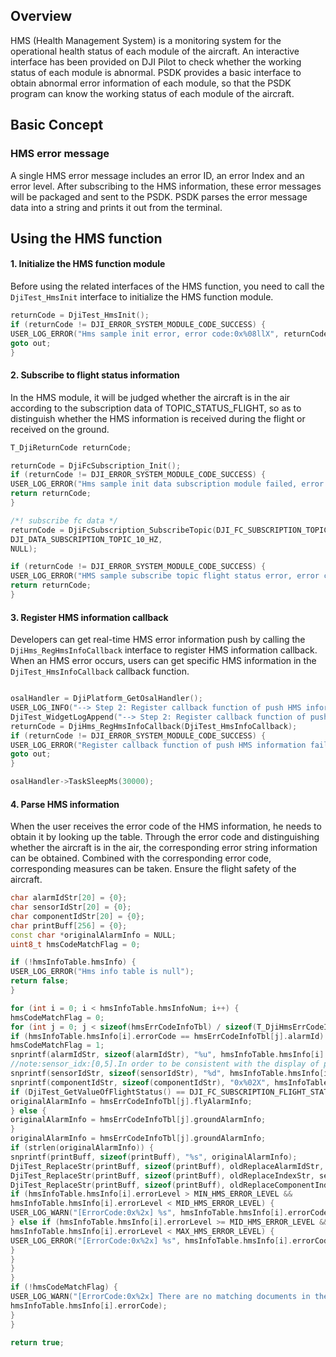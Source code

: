 ## Overview
HMS (Health Management System) is a monitoring system for the operational health status of each module of the aircraft. An interactive interface has been provided on DJI Pilot to check whether the working status of each module is abnormal. PSDK provides a basic interface to obtain abnormal error information of each module, so that the PSDK program can know the working status of each module of the aircraft.

## Basic Concept

### HMS error message
A single HMS error message includes an error ID, an error Index and an error level. After subscribing to the HMS information, these error messages will be packaged and sent to the PSDK. PSDK parses the error message data into a string and prints it out from the terminal.

## Using the HMS function
#### 1. Initialize the HMS function module

Before using the related interfaces of the HMS function, you need to call the `DjiTest_HmsInit` interface to initialize the HMS function module.

````c
returnCode = DjiTest_HmsInit();
if (returnCode != DJI_ERROR_SYSTEM_MODULE_CODE_SUCCESS) {
USER_LOG_ERROR("Hms sample init error, error code:0x%08llX", returnCode);
goto out;
}
````

#### 2. Subscribe to flight status information

In the HMS module, it will be judged whether the aircraft is in the air according to the subscription data of TOPIC_STATUS_FLIGHT, so as to distinguish whether the HMS information is received during the flight or received on the ground.

````c++
T_DjiReturnCode returnCode;

returnCode = DjiFcSubscription_Init();
if (returnCode != DJI_ERROR_SYSTEM_MODULE_CODE_SUCCESS) {
USER_LOG_ERROR("Hms sample init data subscription module failed, error code:0x%08llX", returnCode);
return returnCode;
}

/*! subscribe fc data */
returnCode = DjiFcSubscription_SubscribeTopic(DJI_FC_SUBSCRIPTION_TOPIC_STATUS_FLIGHT,
DJI_DATA_SUBSCRIPTION_TOPIC_10_HZ,
NULL);

if (returnCode != DJI_ERROR_SYSTEM_MODULE_CODE_SUCCESS) {
USER_LOG_ERROR("HMS sample subscribe topic flight status error, error code:0x%08llX", returnCode);
return returnCode;
}
````

#### 3. Register HMS information callback

Developers can get real-time HMS error information push by calling the `DjiHms_RegHmsInfoCallback` interface to register HMS information callback. When an HMS error occurs, users can get specific HMS information in the `DjiTest_HmsInfoCallback` callback function.

````c++

osalHandler = DjiPlatform_GetOsalHandler();
USER_LOG_INFO("--> Step 2: Register callback function of push HMS information");
DjiTest_WidgetLogAppend("--> Step 2: Register callback function of push HMS information");
returnCode = DjiHms_RegHmsInfoCallback(DjiTest_HmsInfoCallback);
if (returnCode != DJI_ERROR_SYSTEM_MODULE_CODE_SUCCESS) {
USER_LOG_ERROR("Register callback function of push HMS information failed, error code:0x%08llX", returnCode);
goto out;
}

osalHandler->TaskSleepMs(30000);
````

#### 4. Parse HMS information

When the user receives the error code of the HMS information, he needs to obtain it by looking up the table. Through the error code and distinguishing whether the aircraft is in the air, the corresponding error string information can be obtained. Combined with the corresponding error code, corresponding measures can be taken. Ensure the flight safety of the aircraft.

````c++
char alarmIdStr[20] = {0};
char sensorIdStr[20] = {0};
char componentIdStr[20] = {0};
char printBuff[256] = {0};
const char *originalAlarmInfo = NULL;
uint8_t hmsCodeMatchFlag = 0;

if (!hmsInfoTable.hmsInfo) {
USER_LOG_ERROR("Hms info table is null");
return false;
}

for (int i = 0; i < hmsInfoTable.hmsInfoNum; i++) {
hmsCodeMatchFlag = 0;
for (int j = 0; j < sizeof(hmsErrCodeInfoTbl) / sizeof(T_DjiHmsErrCodeInfo); j++) {
if (hmsInfoTable.hmsInfo[i].errorCode == hmsErrCodeInfoTbl[j].alarmId) {
hmsCodeMatchFlag = 1;
snprintf(alarmIdStr, sizeof(alarmIdStr), "%u", hmsInfoTable.hmsInfo[i].errorCode);
//note:sensor_idx:[0,5].In order to be consistent with the display of pilot, add one.
snprintf(sensorIdStr, sizeof(sensorIdStr), "%d", hmsInfoTable.hmsInfo[i].componentIndex + 1);
snprintf(componentIdStr, sizeof(componentIdStr), "0x%02X", hmsInfoTable.hmsInfo[i].componentIndex + 1);
if (DjiTest_GetValueOfFlightStatus() == DJI_FC_SUBSCRIPTION_FLIGHT_STATUS_IN_AIR) {
originalAlarmInfo = hmsErrCodeInfoTbl[j].flyAlarmInfo;
} else {
originalAlarmInfo = hmsErrCodeInfoTbl[j].groundAlarmInfo;
}
originalAlarmInfo = hmsErrCodeInfoTbl[j].groundAlarmInfo;
if (strlen(originalAlarmInfo)) {
snprintf(printBuff, sizeof(printBuff), "%s", originalAlarmInfo);
DjiTest_ReplaceStr(printBuff, sizeof(printBuff), oldReplaceAlarmIdStr, alarmIdStr);
DjiTest_ReplaceStr(printBuff, sizeof(printBuff), oldReplaceIndexStr, sensorIdStr);
DjiTest_ReplaceStr(printBuff, sizeof(printBuff), oldReplaceComponentIndexStr, componentIdStr);
if (hmsInfoTable.hmsInfo[i].errorLevel > MIN_HMS_ERROR_LEVEL &&
hmsInfoTable.hmsInfo[i].errorLevel < MID_HMS_ERROR_LEVEL) {
USER_LOG_WARN("[ErrorCode:0x%2x] %s", hmsInfoTable.hmsInfo[i].errorCode, printBuff);
} else if (hmsInfoTable.hmsInfo[i].errorLevel >= MID_HMS_ERROR_LEVEL &&
hmsInfoTable.hmsInfo[i].errorLevel < MAX_HMS_ERROR_LEVEL) {
USER_LOG_ERROR("[ErrorCode:0x%2x] %s", hmsInfoTable.hmsInfo[i].errorCode, printBuff);
}
}
}
}
if (!hmsCodeMatchFlag) {
USER_LOG_WARN("[ErrorCode:0x%2x] There are no matching documents in the current hmsErrCodeInfoTbl for now.",
hmsInfoTable.hmsInfo[i].errorCode);
}
}

return true;
````
